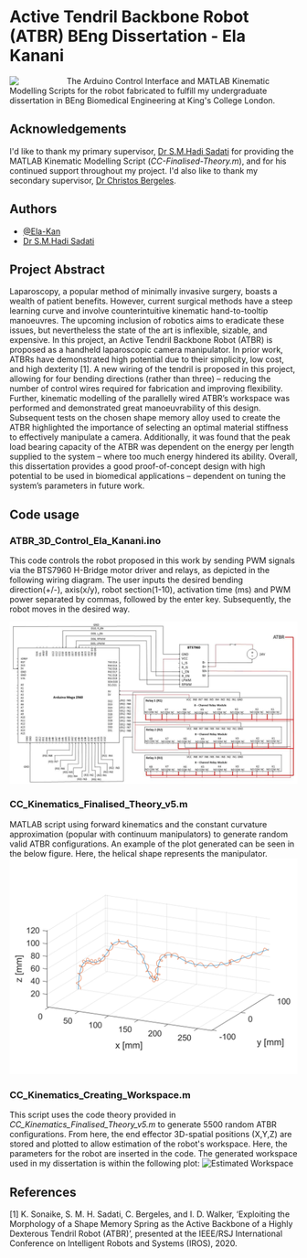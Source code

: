 # Active Tendril Backbone Robot (ATBR) BEng Dissertation - Ela Kanani
<img src="https://upload.wikimedia.org/wikipedia/commons/thumb/1/14/King%27s_College_London_logo.svg/315px-King%27s_College_London_logo.svg.png" align="left" width="100px"/>
The Arduino Control Interface and MATLAB Kinematic Modelling Scripts for the robot fabricated to fulfill my undergraduate dissertation in BEng Biomedical Engineering at King's College London. 
<br clear="left"/>

## Acknowledgements
I'd like to thank my primary supervisor, [Dr S.M.Hadi Sadati](https://smh-sadati.com/) for providing the MATLAB Kinematic Modelling Script (*CC-Finalised-Theory.m*), and for his continued support throughout my project. I'd also like to thank my secondary supervisor, [Dr Christos Bergeles](https://www.kcl.ac.uk/people/christos-bergeles-1).

## Authors

- [@Ela-Kan](https://github.com/Ela-Kan)
- [Dr S.M.Hadi Sadati](https://smh-sadati.com/) 

## Project Abstract
Laparoscopy, a popular method of minimally invasive surgery, boasts a wealth of patient benefits. However, current surgical methods have a steep learning curve and involve counterintuitive kinematic hand-to-tooltip manoeuvres. The upcoming inclusion of robotics aims to eradicate these issues, but nevertheless the state of the art is inflexible, sizable, and expensive. In this project, an Active Tendril Backbone Robot (ATBR) is proposed as a handheld laparoscopic camera manipulator. In prior work, ATBRs have demonstrated high potential due to their simplicity, low cost, and high dexterity [1]. A new wiring of the tendril is proposed in this project, allowing for four bending directions (rather than three) – reducing the number of control wires required for fabrication and improving flexibility. Further, kinematic modelling of the parallelly wired ATBR’s workspace was performed and demonstrated great manoeuvrability of this design. Subsequent tests on the chosen shape memory alloy used to create the ATBR highlighted the importance of selecting an optimal material stiffness to effectively manipulate a camera. Additionally, it was found that the peak load bearing capacity of the ATBR was dependent on the energy per length supplied to the system – where too much energy hindered its ability. Overall, this dissertation provides a good proof-of-concept design with high potential to be used in biomedical applications – dependent on tuning the system’s parameters in future work.

## Code usage
### ATBR_3D_Control_Ela_Kanani.ino
This code controls the robot proposed in this work by sending PWM signals via the BTS7960 H-Bridge motor driver and relays, as depicted in the following wiring diagram. The user inputs the desired bending direction(+/-), axis(x/y), robot section(1-10), activation time (ms) and PWM power separated by commas, followed by the enter key. Subsequently, the robot moves in the desired way.

![Wiring Diagram](https://github.com/Ela-Kan/ATBRBEngProject/blob/main/Images/WiringDiagram.jpg?raw=true)

### CC_Kinematics_Finalised_Theory_v5.m
MATLAB script using forward kinematics and the constant curvature approximation (popular with continuum manipulators) to generate random valid ATBR configurations. An example of the plot generated can be seen in the below figure. Here, the helical shape represents the manipulator.
![Example Random Robot Configuration](https://github.com/Ela-Kan/ATBRBEngProject/blob/main/Images/ExampleConfiguration.png?raw=true)

### CC_Kinematics_Creating_Workspace.m
This script uses the code theory provided in *CC_Kinematics_Finalised_Theory_v5.m* to generate 5500 random ATBR configurations. From here, the end effector 3D-spatial positions (X,Y,Z) are stored and plotted to allow estimation of the robot's workspace. Here, the parameters for the robot are inserted in the code. The generated workspace used in my dissertation is within the following plot:
![Estimated Workspace](https://github.com/Ela-Kan/ATBRBEngProject/blob/main/Images/EstimateddWorkspace.jpg?raw=true)


## References
[1] K. Sonaike, S. M. H. Sadati, C. Bergeles, and I. D. Walker, ‘Exploiting the Morphology of a Shape Memory Spring as the Active Backbone of a Highly Dexterous Tendril Robot (ATBR)’, presented at the IEEE/RSJ International Conference on Intelligent Robots and Systems (IROS), 2020.
